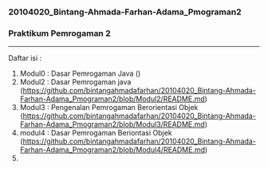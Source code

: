 ### 20104020_Bintang-Ahmada-Farhan-Adama_Pmograman2
### Praktikum Pemrogaman 2

<hr>

Daftar isi :

1. Modul0 : Dasar Pemrogaman Java ()
2. Modul2 : Dasar Pemrogaman java (https://github.com/bintangahmadafarhan/20104020_Bintang-Ahmada-Farhan-Adama_Pmograman2/blob/Modul2/README.md)
3. Modul3 : Pengenalan Pemrogaman Berorientasi Objek (https://github.com/bintangahmadafarhan/20104020_Bintang-Ahmada-Farhan-Adama_Pmograman2/blob/Modul3/README.md)
4. modul4 : Dasar Pemrogaman Beriontasi Objek (https://github.com/bintangahmadafarhan/20104020_Bintang-Ahmada-Farhan-Adama_Pmograman2/blob/Modul4/README.md)
5. 
